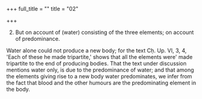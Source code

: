 +++
full_title = ""
title = "02"

+++


2. But on account of (water) consisting of the three elements; on account of predominance.

Water alone could not produce a new body; for the text Cḥ. Up. VI, 3, 4, 'Each of these he made tripartite,' shows that all the elements were' made tripartite to the end of producing bodies. That the text under discussion mentions water only, is due to the predominance of water; and that among the elements giving rise to a new body water predominates, we infer from the fact that blood and the other humours are the predominating element in the body.

